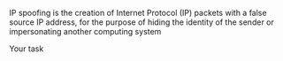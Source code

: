 IP spoofing is the creation of Internet Protocol (IP)
packets with a false source IP address, for the purpose
of hiding the identity of the sender or impersonating
another computing system

Your task

